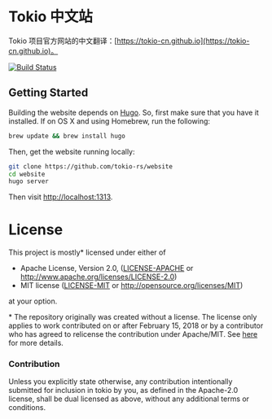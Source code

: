 # Tokio 中文站

Tokio 项目官方网站的中文翻译：[https://tokio-cn.github.io](https://tokio-cn.github.io)。

[![Build Status](https://travis-ci.org/tokio-rs/website.svg?branch=master)](https://travis-ci.org/tokio-rs/website)

## Getting Started

Building the website depends on [Hugo](http://gohugo.io). So, first make sure
that you have it installed. If on OS X and using Homebrew, run the following:

```sh
brew update && brew install hugo
```

Then, get the website running locally:

```sh
git clone https://github.com/tokio-rs/website
cd website
hugo server
```

Then visit [http://localhost:1313](http://localhost:1313).

# License

This project is mostly* licensed under either of

 * Apache License, Version 2.0, ([LICENSE-APACHE](LICENSE-APACHE) or
   http://www.apache.org/licenses/LICENSE-2.0)
 * MIT license ([LICENSE-MIT](LICENSE-MIT) or
   http://opensource.org/licenses/MIT)

at your option.

\* The repository originally was created without a license. The license only
applies to work contributed on or after February 15, 2018 or by a contributor
who has agreed to relicense the contribution under Apache/MIT. See
[here](https://github.com/tokio-rs/website/issues/139) for more details.

### Contribution

Unless you explicitly state otherwise, any contribution intentionally submitted
for inclusion in tokio by you, as defined in the Apache-2.0 license, shall be
dual licensed as above, without any additional terms or conditions.
